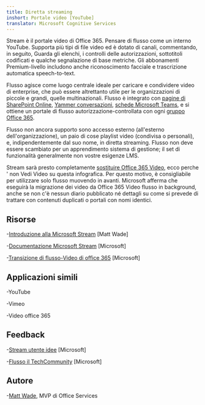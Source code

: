 ```yaml
---
title: Diretta streaming
inshort: Portale video [YouTube]
translator: Microsoft Cognitive Services
---
```



Stream è il portale video di Office 365. Pensare di flusso come un interno YouTube. Supporta più tipi di file video ed è dotato di canali, commentando, in seguito, Guarda gli elenchi, i controlli delle autorizzazioni, sottotitoli codificati e qualche segnalazione di base metriche. Gli abbonamenti Premium-livello includono anche riconoscimento facciale e trascrizione automatica speech-to-text.

Flusso agisce come luogo centrale ideale per caricare e condividere video di enterprise, che può essere altrettanto utile per le organizzazioni di piccole e grandi, quelle multinazionali. Flusso è integrato con [pagine di SharePoint Online](https://docs.microsoft.com/en-us/stream/embed-video-sharepoint), [Yammer conversazioni](https://stream.microsoft.com/en-us/blog/share-on-yammer/), [schede Microsoft Teams](https://docs.microsoft.com/en-us/stream/embed-video-microsoft-teams), e si ottiene un portale di flusso autorizzazione-controllata con ogni [gruppo Office 365](http://icsh.pt/O365groups).

Flusso non ancora supporto sono accesso esterno (all'esterno dell'organizzazione), un paio di cose playlist video (condivisa o personali), e, indipendentemente dal suo nome, in diretta streaming. Flusso non deve essere scambiato per un apprendimento sistema di gestione; il set di funzionalità generalmente non vostre esigenze LMS.

Stream sarà presto completamente [sostituire Office 365 Video](https://docs.microsoft.com/en-us/stream/migrate-from-office-365), ecco perche ' non Vedi Video su questa infografica. Per questo motivo, è consigliabile per utilizzare solo flusso muovendo in avanti. Microsoft afferma che eseguirà la migrazione dei video da Office 365 Video flusso in background, anche se non c'è nessun diario pubblicato né dettagli su come si prevede di trattare con contenuti duplicati o portali con nomi identici.

Risorse
---------

-[Introduzione alla Microsoft Stream](https://www.linkedin.com/pulse/stream-video-portal-now-available-matt-wade/)
    \[Matt Wade\]

-[Documentazione Microsoft Stream](https://docs.microsoft.com/en-us/stream/)
    \[Microsoft\]

-[Transizione di flusso-Video di office 365](https://docs.microsoft.com/en-us/stream/migrate-from-office-365)
    \[Microsoft\]

Applicazioni simili
--------------------

-YouTube

-Vimeo

-Video office 365

Feedback
---------

-[Stream utente idee](https://techcommunity.microsoft.com/t5/Microsoft-Stream-Ideas/idb-p/StreamIdeas)
    \[Microsoft\]

-[Flusso il TechCommunity](https://techcommunity.microsoft.com/t5/Microsoft-Stream-Ideas/idb-p/StreamIdeas)
    \[Microsoft\]

Autore
---------

-[Matt Wade](https://www.linkedin.com/in/thatmattwade/), MVP di Office Services


